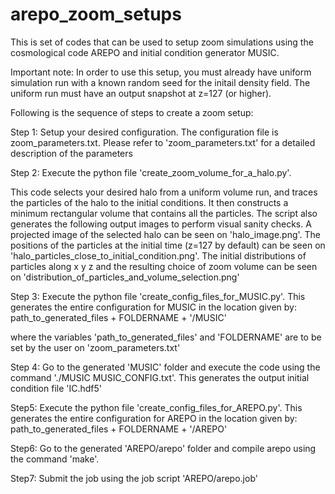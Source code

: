# arepo_zoom_setups
This is set of codes that can be used to setup zoom simulations using the cosmological code AREPO and initial condition generator MUSIC.

Important note: In order to use this setup, you must already have uniform simulation run with a known random seed for the initail density field. The uniform run must have an output snapshot at z=127 (or higher). 

Following is the sequence of steps to create a zoom setup:

Step 1: Setup your desired configuration. The configuration file is zoom_parameters.txt. Please refer to 'zoom_parameters.txt' for a detailed description of the parameters

Step 2: Execute the python file 'create_zoom_volume_for_a_halo.py'. 

This code selects your desired halo from a uniform volume run, and traces the particles of the halo to the initial conditions. It then constructs a minimum rectangular volume that contains all the particles. The script also generates the following output images to perform visual sanity checks. A projected image of the selected halo can be seen on 'halo_image.png'. The positions of the particles at the initial time (z=127 by default) can be seen on 'halo_particles_close_to_initial_condition.png'. The initial distributions of particles along x y z and the resulting choice of zoom volume can be seen on 'distribution_of_particles_and_volume_selection.png'  
        
 Step 3:  Execute the python file 'create_config_files_for_MUSIC.py'. This generates the entire configuration for MUSIC in the location given by:        path_to_generated_files + FOLDERNAME  + '/MUSIC'
 
where the variables 'path_to_generated_files' and 'FOLDERNAME' are to be set by the user on 'zoom_parameters.txt'

Step 4: Go to the generated 'MUSIC' folder and execute the code using the command './MUSIC MUSIC_CONFIG.txt'. This generates the output initial condition file 'IC.hdf5'

Step5:   Execute the python file 'create_config_files_for_AREPO.py'. This generates the entire configuration for AREPO in the location given by:        path_to_generated_files + FOLDERNAME  + '/AREPO'

Step6:  Go to the generated 'AREPO/arepo' folder and compile arepo using the command 'make'. 

Step7: Submit the job using the job script 'AREPO/arepo.job'
 
 
 





